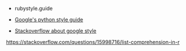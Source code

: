 - rubystyle.guide
- [Google's python style guide](http://google.github.io/styleguide/pyguide.html)

- [Stackoverflow about google style](https://stackoverflow.com/questions/5426754/google-python-style-guide#)

https://stackoverflow.com/questions/15998716/list-comprehension-in-r

